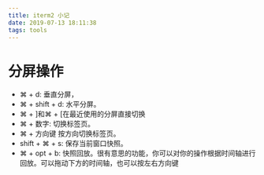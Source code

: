 ```yaml
---
title: iterm2 小记
date: 2019-07-13 18:11:38
tags: tools
---
```

# 分屏操作
* ⌘ + d: 垂直分屏，
* ⌘ + shift + d: 水平分屏。
* ⌘ + ]和⌘ + [在最近使用的分屏直接切换
* ⌘ + 数字: 切换标签页。 
* ⌘ + 方向键 按方向切换标签页。
* shift + ⌘ + s: 保存当前窗口快照。
* ⌘ + opt + b: 快照回放。很有意思的功能，你可以对你的操作根据时间轴进行回放。可以拖动下方的时间轴，也可以按左右方向键

